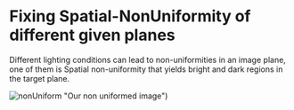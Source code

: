 # Fixing Spatial-NonUniformity of different given planes

Different lighting conditions can lead to non-uniformities in an image plane,
one of them is Spatial non-uniformity that yields bright and dark regions in the target plane.

![nonUniform](https://github.com/KemerDev/Spatial-NonUniformityFix/tree/master/images/original.png) "Our non uniformed image")
